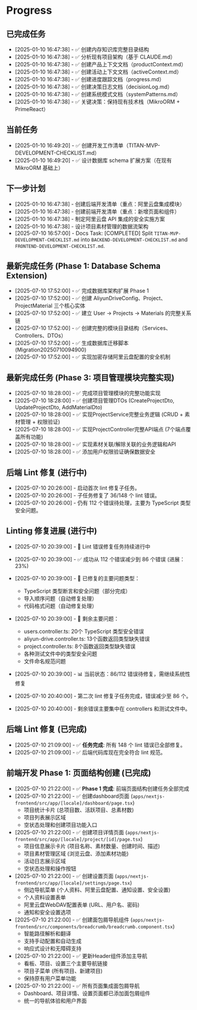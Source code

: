 # Progress

## 已完成任务

- [2025-01-10 16:47:38] - ✅ 创建内存知识库完整目录结构
- [2025-01-10 16:47:38] - ✅ 分析现有项目架构（基于 CLAUDE.md）
- [2025-01-10 16:47:38] - ✅ 创建产品上下文文档（productContext.md）
- [2025-01-10 16:47:38] - ✅ 创建活动上下文文档（activeContext.md）
- [2025-01-10 16:47:38] - ✅ 创建进度跟踪文档（progress.md）
- [2025-01-10 16:47:38] - ✅ 创建决策日志文档（decisionLog.md）
- [2025-01-10 16:47:38] - ✅ 创建系统模式文档（systemPatterns.md）
- [2025-01-10 16:47:38] - ✅ 关键决策：保持现有技术栈（MikroORM + PrimeReact）

## 当前任务

- [2025-01-10 16:49:20] - ✅ 创建开发工作清单（TITAN-MVP-DEVELOPMENT-CHECKLIST.md）
- [2025-01-10 16:49:20] - ✅ 设计数据库 schema 扩展方案（在现有 MikroORM 基础上）

## 下一步计划

- [2025-01-10 16:47:38] - 创建后端开发清单（重点：阿里云盘集成模块）
- [2025-01-10 16:47:38] - 创建前端开发清单（重点：新增页面和组件）
- [2025-01-10 16:47:38] - 制定阿里云盘 API 集成的安全实施方案
- [2025-01-10 16:47:38] - 设计项目素材管理的数据流架构
- [2025-07-10 16:57:00] - Docs Task: [COMPLETED] Split `TITAN-MVP-DEVELOPMENT-CHECKLIST.md` into `BACKEND-DEVELOPMENT-CHECKLIST.md` and `FRONTEND-DEVELOPMENT-CHECKLIST.md`.

## 最新完成任务 (Phase 1: Database Schema Extension)

- [2025-07-10 17:52:00] - ✅ 完成数据库架构扩展 Phase 1
- [2025-07-10 17:52:00] - ✅ 创建 AliyunDriveConfig、Project、ProjectMaterial 三个核心实体
- [2025-07-10 17:52:00] - ✅ 建立 User -> Projects -> Materials 的完整关系链
- [2025-07-10 17:52:00] - ✅ 创建完整的模块目录结构（Services、Controllers、DTOs）
- [2025-07-10 17:52:00] - ✅ 生成数据库迁移脚本 (Migration20250710094900)
- [2025-07-10 17:52:00] - ✅ 实现加密存储阿里云盘配置的安全机制

## 最新完成任务 (Phase 3: 项目管理模块完整实现)

- [2025-07-10 18:28:00] - ✅ 完成项目管理模块的完整功能实现
- [2025-07-10 18:28:00] - ✅ 创建项目管理DTOs (CreateProjectDto, UpdateProjectDto, AddMaterialDto)
- [2025-07-10 18:28:00] - ✅ 实现ProjectService完整业务逻辑 (CRUD + 素材管理 + 权限验证)
- [2025-07-10 18:28:00] - ✅ 实现ProjectController完整API端点 (7个端点覆盖所有功能)
- [2025-07-10 18:28:00] - ✅ 实现素材关联/解除关联的业务逻辑和API
- [2025-07-10 18:28:00] - ✅ 添加用户权限验证确保数据安全


## 后端 Lint 修复 (进行中)

- [2025-07-10 20:26:00] - 启动首次 lint 修复子任务。
- [2025-07-10 20:26:00] - 子任务修复了 36/148 个 lint 错误。
- [2025-07-10 20:26:00] - 仍有 112 个错误待处理，主要为 TypeScript 类型安全问题。


## Linting 修复进展 (进行中)

- [2025-07-10 20:39:00] - 🔄 Lint 错误修复任务持续进行中
- [2025-07-10 20:39:00] - ✅ 成功从 112 个错误减少到 86 个错误 (进展：23%)
- [2025-07-10 20:39:00] - 🔧 已修复的主要问题类型：
  * TypeScript 类型断言和安全问题（部分完成）
  * 导入顺序问题（自动修复处理）
  * 代码格式问题（自动修复处理）
- [2025-07-10 20:39:00] - 🎯 剩余主要问题：
  * users.controller.ts: 20个 TypeScript 类型安全错误
  * aliyun-drive.controller.ts: 13个函数返回类型缺失错误
  * project.controller.ts: 8个函数返回类型缺失错误
  * 各种测试文件中的类型安全问题
  * 文件命名规范问题
- [2025-07-10 20:39:00] - 📊 当前状态：86/112 错误待修复，需继续系统性修复

- [2025-07-10 20:40:00] - 第二次 lint 修复子任务完成，错误减少至 86 个。
- [2025-07-10 20:40:00] - 剩余错误主要集中在 controllers 和测试文件中。


## 后端 Lint 修复 (已完成)

- [2025-07-10 21:09:00] - ✅ **任务完成**: 所有 148 个 lint 错误已全部修复。
- [2025-07-10 21:09:00] - ✅ 后端代码库现在完全符合 lint 规范。

## 前端开发 Phase 1: 页面结构创建 (已完成)

- [2025-07-10 21:22:00] - ✅ **Phase 1 完成**: 前端页面结构创建任务全部完成
- [2025-07-10 21:22:00] - ✅ 创建dashboard页面 (`apps/nextjs-frontend/src/app/[locale]/dashboard/page.tsx`)
  * 项目统计卡片 (总项目数、活跃项目、总素材数)
  * 项目列表展示区域
  * 空状态处理和创建项目功能入口
- [2025-07-10 21:22:00] - ✅ 创建项目详情页面 (`apps/nextjs-frontend/src/app/[locale]/project/[id]/page.tsx`)
  * 项目信息展示卡片 (项目名称、素材数量、创建时间、描述)
  * 项目素材管理区域 (浏览云盘、添加素材功能)
  * 活动日志展示区域
  * 空状态处理和操作按钮
- [2025-07-10 21:22:00] - ✅ 创建设置页面 (`apps/nextjs-frontend/src/app/[locale]/settings/page.tsx`)
  * 侧边导航菜单 (个人资料、阿里云盘配置、通知设置、安全设置)
  * 个人资料设置表单
  * 阿里云盘WebDAV配置表单 (URL、用户名、密码)
  * 通知和安全设置选项
- [2025-07-10 21:22:00] - ✅ 创建面包屑导航组件 (`apps/nextjs-frontend/src/components/breadcrumb/breadcrumb.component.tsx`)
  * 智能路径解析和翻译
  * 支持手动配置和自动生成
  * 响应式设计和无障碍支持
- [2025-07-10 21:22:00] - ✅ 更新Header组件添加主导航
  * 看板、项目、设置三个主要导航链接
  * 项目子菜单 (所有项目、新建项目)
  * 保持原有用户菜单功能
- [2025-07-10 21:22:00] - ✅ 所有页面集成面包屑导航
  * Dashboard、项目详情、设置页面都已添加面包屑组件
  * 统一的导航体验和用户界面
